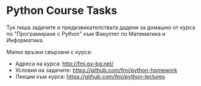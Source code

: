# Python Course Tasks

Тук пиша задачите и предизвикателствата дадени за домашно от курса по "Програмиране с Python" към Факултет по Математика и Информатика.

Малко връзки свързани с курса:
- Адреса на курса: http://fmi.py-bg.net/
- Условия на задачите: https://github.com/fmi/python-homework
- Лекции към курса: https://github.com/fmi/python-lectures